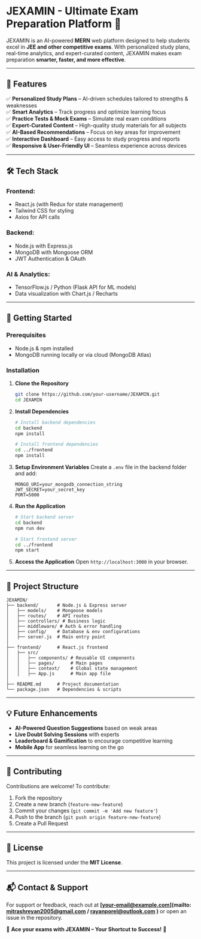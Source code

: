 # JEXAMIN - Ultimate Exam Preparation Platform 🚀

JEXAMIN is an AI-powered **MERN** web platform designed to help students excel in **JEE and other competitive exams**. With personalized study plans, real-time analytics, and expert-curated content, JEXAMIN makes exam preparation **smarter, faster, and more effective**.

---

## 🌟 Features

✅ **Personalized Study Plans** – AI-driven schedules tailored to strengths & weaknesses  
✅ **Smart Analytics** – Track progress and optimize learning focus  
✅ **Practice Tests & Mock Exams** – Simulate real exam conditions  
✅ **Expert-Curated Content** – High-quality study materials for all subjects  
✅ **AI-Based Recommendations** – Focus on key areas for improvement  
✅ **Interactive Dashboard** – Easy access to study progress and reports  
✅ **Responsive & User-Friendly UI** – Seamless experience across devices  

---

## 🛠 Tech Stack

### **Frontend:**
- React.js (with Redux for state management)
- Tailwind CSS for styling
- Axios for API calls

### **Backend:**
- Node.js with Express.js
- MongoDB with Mongoose ORM
- JWT Authentication & OAuth

### **AI & Analytics:**
- TensorFlow.js / Python (Flask API for ML models)
- Data visualization with Chart.js / Recharts

---

## 🚀 Getting Started

### Prerequisites
- Node.js & npm installed
- MongoDB running locally or via cloud (MongoDB Atlas)

### Installation

1. **Clone the Repository**
   ```bash
   git clone https://github.com/your-username/JEXAMIN.git
   cd JEXAMIN
   ```

2. **Install Dependencies**
   ```bash
   # Install backend dependencies
   cd backend
   npm install

   # Install frontend dependencies
   cd ../frontend
   npm install
   ```

3. **Setup Environment Variables**
   Create a `.env` file in the backend folder and add:
   ```env
   MONGO_URI=your_mongodb_connection_string
   JWT_SECRET=your_secret_key
   PORT=5000
   ```

4. **Run the Application**
   ```bash
   # Start backend server
   cd backend
   npm run dev

   # Start frontend server
   cd ../frontend
   npm start
   ```

5. **Access the Application**
   Open `http://localhost:3000` in your browser.

---

## 📌 Project Structure

```
JEXAMIN/
├── backend/       # Node.js & Express server
│   ├── models/    # Mongoose models
│   ├── routes/    # API routes
│   ├── controllers/ # Business logic
│   ├── middleware/ # Auth & error handling
│   ├── config/    # Database & env configurations
│   ├── server.js  # Main entry point
│
├── frontend/      # React.js frontend
│   ├── src/
│   │   ├── components/ # Reusable UI components
│   │   ├── pages/      # Main pages
│   │   ├── context/    # Global state management
│   │   ├── App.js      # Main app file
│
├── README.md      # Project documentation
└── package.json   # Dependencies & scripts
```

---

## 💡 Future Enhancements

- **AI-Powered Question Suggestions** based on weak areas
- **Live Doubt Solving Sessions** with experts
- **Leaderboard & Gamification** to encourage competitive learning
- **Mobile App** for seamless learning on the go

---

## 🤝 Contributing

Contributions are welcome! To contribute:
1. Fork the repository
2. Create a new branch (`feature-new-feature`)
3. Commit your changes (`git commit -m 'Add new feature'`)
4. Push to the branch (`git push origin feature-new-feature`)
5. Create a Pull Request

---

## 📄 License

This project is licensed under the **MIT License**.

---

## 📬 Contact & Support

For support or feedback, reach out at **[your-email@example.com](mailto: mitrashreyan2005@gmail.com / rayanporel@outlook.com )** or open an issue in the repository.

🚀 **Ace your exams with JEXAMIN – Your Shortcut to Success!** 🎯

